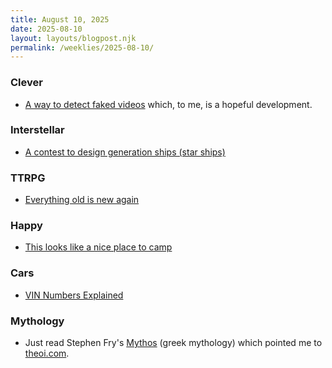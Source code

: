 ```yaml
---
title: August 10, 2025
date: 2025-08-10
layout: layouts/blogpost.njk
permalink: /weeklies/2025-08-10/
---
```


### Clever
* <span meta="2025-08-03T19:08"></span> [A way to detect faked videos](https://news.cornell.edu/stories/2025/07/hiding-secret-codes-light-protects-against-fake-videos) which, to me, is a hopeful development.

### Interstellar
* <span meta="2025-08-07T01:37"></span> [A contest to design generation ships (star ships)](https://www.projecthyperion.org/)

### TTRPG
* <span meta="2025-08-04T03:55"></span> [Everything old is new again](https://www.basicfantasy.org/)

### Happy
* <span meta="2025-08-04T04:22"></span> [This looks like a nice place to camp](https://home.omg.lol)

### Cars
* <span meta="2025-08-07T01:55"></span> [VIN Numbers Explained](https://cardog.app/blog/whats-a-vin)

### Mythology
* <span meta="2025-08-10T02:51"></span> Just read Stephen Fry's [Mythos](/books/Mythos.md/) (greek mythology) which pointed me to [theoi.com](https://www.theoi.com/). 
